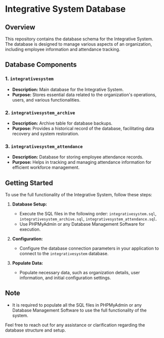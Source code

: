 # Integrative System Database

## Overview

This repository contains the database schema for the Integrative System. The database is designed to manage various aspects of an organization, including employee information and attendance tracking.

## Database Components

### 1. `integrativesystem`

- **Description:** Main database for the Integrative System.
- **Purpose:** Stores essential data related to the organization's operations, users, and various functionalities.

### 2. `integrativesystem_archive`

- **Description:** Archive table for database backups.
- **Purpose:** Provides a historical record of the database, facilitating data recovery and system restoration.

### 3. `integrativesystem_attendance`

- **Description:** Database for storing employee attendance records.
- **Purpose:** Helps in tracking and managing attendance information for efficient workforce management.

## Getting Started

To use the full functionality of the Integrative System, follow these steps:

1. **Database Setup:**
   - Execute the SQL files in the following order: `integrativesystem.sql`, `integrativesystem_archive.sql`, `integrativesystem_attendance.sql`.
   - Use PHPMyAdmin or any Database Management Software for execution.

2. **Configuration:**
   - Configure the database connection parameters in your application to connect to the `integrativesystem` database.

3. **Populate Data:**
   - Populate necessary data, such as organization details, user information, and initial configuration settings.

## Note

- It is required to populate all the SQL files in PHPMyAdmin or any Database Management Software to use the full functionality of the system.

Feel free to reach out for any assistance or clarification regarding the database structure and setup.
